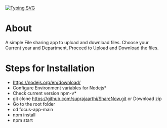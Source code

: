 [![Typing SVG](https://readme-typing-svg.demolab.com?font=Fira+Code&pause=1000&width=435&lines=Share+files+!+have+fun)](https://git.io/typing-svg)



# About #
A simple File sharing app to upload and download files. Choose your Current year and Department, Proceed to Upload and Download the files.


# Steps for Installation #

- https://nodejs.org/en/download/ 
- Configure Environment variables for Nodejs*
- Check current version npm-v*
- git clone https://github.com/suprajaarthi/ShareNow.git or Download zip 
- Go to the root folder 
- cd focus-app-main
- npm install 
- npm start 








